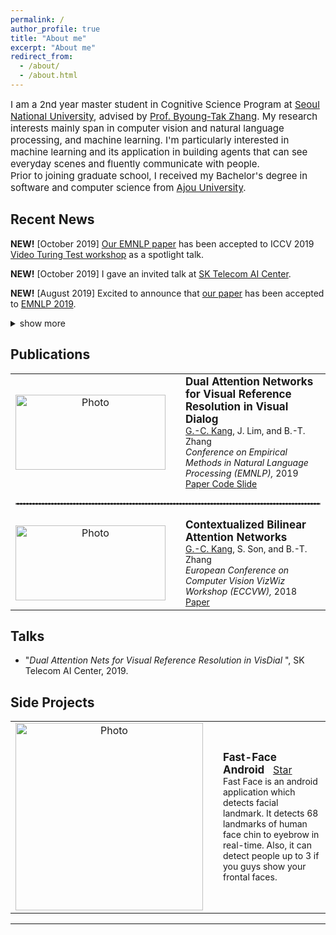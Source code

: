 ```yaml
---
permalink: /
author_profile: true
title: "About me"
excerpt: "About me"
redirect_from: 
  - /about/
  - /about.html
---
```

<span style="font-size:15px;">I am a 2nd year master student in Cognitive Science Program at [Seoul National University][1], advised by [Prof. Byoung-Tak Zhang][2]. My research interests mainly span in computer vision and natural language processing, and machine learning. I'm particularly interested in machine learning and its application in building agents that can see everyday scenes and fluently communicate with people. <br>
Prior to joining graduate school, I received my Bachelor's degree in software and computer science from [Ajou University][3]. 
<br></span>

## Recent News
<span style="color:#ff7272 font-size:15px;"><b>NEW!</b></span> [October 2019] <a href="https://arxiv.org/abs/1902.09368">Our EMNLP paper</a> has been accepted to ICCV 2019 <a href="https://videoturingtest.github.io">Video Turing Test workshop</a> as a spotlight talk.

<span style="color:#ff7272 font-size:15px;"><b>NEW!</b></span> [October 2019] I gave an invited talk at <a href="https://www.skt.ai">SK Telecom AI Center</a>.

<span style="color:#ff7272 font-size:15px;"><b>NEW!</b></span> [August 2019] Excited to announce that <a href="https://arxiv.org/abs/1902.09368">our paper</a> has been accepted to <a href="https://www.emnlp-ijcnlp2019.org/">EMNLP 2019</a>.
<details>
  <summary>show more</summary>

  <p><span style="color:#ff7272 font-size:15px;"><b>NEW!</b></span> [June 2019] Our proposed method ranks <b>3rd place</b> on <a href="https://visualdialog.org/challenge/2019">Visual Dialog Challenge 2019</a>!!</p> 
  
  <p><span style="color:#ff7272 font-size:15px;"><b>NEW!</b></span> [August 2018] We have a paper accepted to ECCV 2018 Workshop on <a href="http://vizwiz.org/workshop/">VizWiz Grand Challenge</a>.</p>  
</details>

## Publications
<table align="center" style="border-collapse: collapse; border: none;" >
    <!-- Dual Attention Networks -->
    <tr style="border: none;">
        <td align="center" style="border: none;"><img src="https://github.com/gicheonkang/gicheonkang.github.io/blob/master/images/DAN-19.png?raw=true" alt="Photo" width="240" height="120" /></td>
        <td style="border: none;"></td>
        <td align="left" style="border: none;"><b><span style="font-size: 17px;">Dual Attention Networks for Visual Reference Resolution in Visual Dialog</span></b><br>
          <span style="font-size:14px;"><u>G.-C. Kang</u>, J. Lim, and B.-T. Zhang</span><br>
          <span style="font-size:14px;"><i>Conference on Empirical Methods in Natural Language Processing (EMNLP), </i>2019</span><br>
          <span style="font-size:14px;"><a class="btn btn--info" href="https://arxiv.org/pdf/1902.09368.pdf"> Paper </a></span>
          <span style="font-size:14px;"><a class="btn btn--success" href="https://github.com/gicheonkang/DAN-VisDial"> Code </a></span>
          <span style="font-size:14px;"><a class="btn btn--primary" href="https://docs.google.com/viewer?url=https://raw.githubusercontent.com/gicheonkang/gicheonkang.github.io/master/files/DAN-19-slide.pdf"> Slide </a></span>
        </td>
    </tr>
    <!-- CBAN -->
    <tr style="border: none;">
        <td style="border: none;" colspan="3"><hr style="border: dashed 1px #8c8b8b;"></td>
    </tr>
    <!-- Contextualized Bilinear Attention Networks -->
    <tr style="border: none;">
        <td align="center" style="border: none;"><img src="https://github.com/gicheonkang/gicheonkang.github.io/blob/master/images/CBAN-18.png?raw=true" alt="Photo" width="240" height="120" /></td>
        <td style="border: none;"></td>
        <td align="left" style="border: none;"><b><span style="font-size: 17px;">Contextualized Bilinear Attention Networks</span></b><br>
          <span style="font-size:14px;"><u>G.-C. Kang</u>, S. Son, and B.-T. Zhang</span><br>
          <span style="font-size:14px;"><i>European Conference on Computer Vision VizWiz Workshop (ECCVW), </i>2018</span><br>
          <span style="font-size:14px;"><a class="btn btn--info" href="https://bi.snu.ac.kr/Publications/Conferences/International/ECCV2018_Workshop_VizWiz_GCKang.pdf"> Paper </a></span>
          </td> 
    </tr>
</table>

## Talks
* "*Dual Attention Nets for Visual Reference Resolution in VisDial* ", SK Telecom AI Center, 2019.

## Side Projects
<script async defer src="https://buttons.github.io/buttons.js"></script>
<table align="center" style="border-collapse: collapse; border: none;" >
    <!-- Dual Attention Networks -->
    <tr style="border: none;">
        <td align="center" style="border: none;"><img src="https://github.com/gicheonkang/gicheonkang.github.io/blob/master/images/fast-face-android.png?raw=true" alt="Photo" width="300" /></td>
        <td style="border: none;"></td>
        <td style="border: none;"><b><span style="font-size: 17px; ">Fast-Face Android &nbsp; </span></b><a class="github-button" href="https://github.com/gicheonkang/fast-face-android" data-size="large" data-show-count="true" aria-label="Star gicheonkang/fast-face-android on GitHub" >Star</a><br>
          <span style="font-size:14px; ">Fast Face is an android application which detects facial landmark. It detects 68 landmarks of human face chin to eyebrow in real-time. Also, it can detect people up to 3 if you guys show your frontal faces.</span><br>
        </td>
    </tr>    
</table>

<style>
  @media screen and (max-width: 750px) {
  table thead {
    border: none;
    clip: rect(0 0 0 0);
    height: 1px;
    margin: -1px;
    overflow: hidden;
    padding: 0;
    position: absolute;
    width: 1px;
  }
  
  table tr {
    border-bottom: 3px solid #ddd;
    display: block;
  }
  
  table td {
    border-bottom: 1px solid #ddd;
    display: block;
    text-align: left;
  }
  
  table td::before {
    content: attr(data-label);
    float: left;
  }
}
</style>

---
[1]: http://en.snu.ac.kr
[2]: https://bi.snu.ac.kr/~btzhang/
[3]: http://www.ajou.ac.kr/en/


